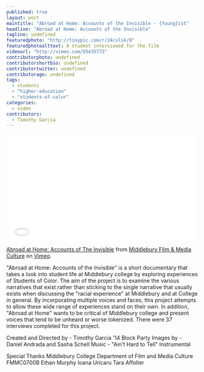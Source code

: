 ```yaml
---
published: true
layout: post
maintitle: "Abroad at Home: Accounts of the Invisible - {Young}ist"
headline: "Abroad at Home: Accounts of the Invisible"
tagline: undefined
featuredphoto: "http://tinypic.com/r/24cslsk/8"
featuredphotoalttext: A student interviewed for the film
videourl: "http://vimeo.com/95435773"
contributorphoto: undefined
contributorshortbio: undefined
contributortwitter: undefined
contributorage: undefined
tags: 
  - students
  - "higher-education"
  - "students-of-color"
categories: 
  - video
contributors: 
  - Timothy Garcia
---
```


<iframe src="//player.vimeo.com/video/95435773" width="500" height="281" frameborder="0" webkitallowfullscreen mozallowfullscreen allowfullscreen></iframe> <p><a href="http://vimeo.com/95435773">Abroad at Home: Accounts of The Invisible</a> from <a href="http://vimeo.com/fmmc">Middlebury Film &amp; Media Culture</a> on <a href="https://vimeo.com">Vimeo</a>.</p>

"Abroad at Home: Accounts of the Invisible" is a short documentary that takes a look into student life at Middlebury college by exploring experiences of Students of Color. The aim of the project is to examine the various narratives that exist rather than sticking to the single narrative that usually exists when discussing the "racial experience" at Middlebury and at College in general. By incorporating multiple voices and faces, this project attempts to allow these wide range of experiences stand on their own. In addition, "Abroad at Home" wants to be critical of Middlebury college and present voices that tend to be unheard or worse tokenized. There were 37 interviews completed for this project.

Created and Directed by - Timothy Garcia '14
Block Party Images by - Daniel Andrada and Sasha Schell
Music - "Ain't Hard to Tell" Instrumental

Special Thanks
Middlebury College Department of Film and Media Culture
FMMC0700B
Ethan Murphy
Ioana Uricaru
Tara Affolter
